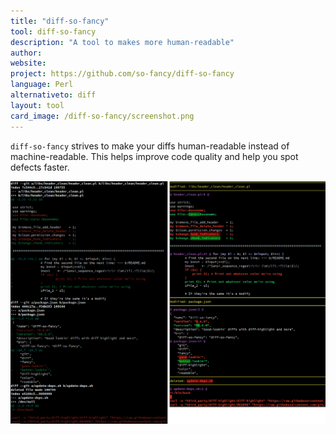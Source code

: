 ```yaml
---
title: "diff-so-fancy"
tool: diff-so-fancy
description: "A tool to makes more human-readable"
author:
website:
project: https://github.com/so-fancy/diff-so-fancy
language: Perl
alternativeto: diff
layout: tool
card_image: /diff-so-fancy/screenshot.png
---
```


`diff-so-fancy` strives to make your diffs human-readable instead of
machine-readable. This helps improve code quality and help you spot defects
faster.

![Comparison](comparison.png)
